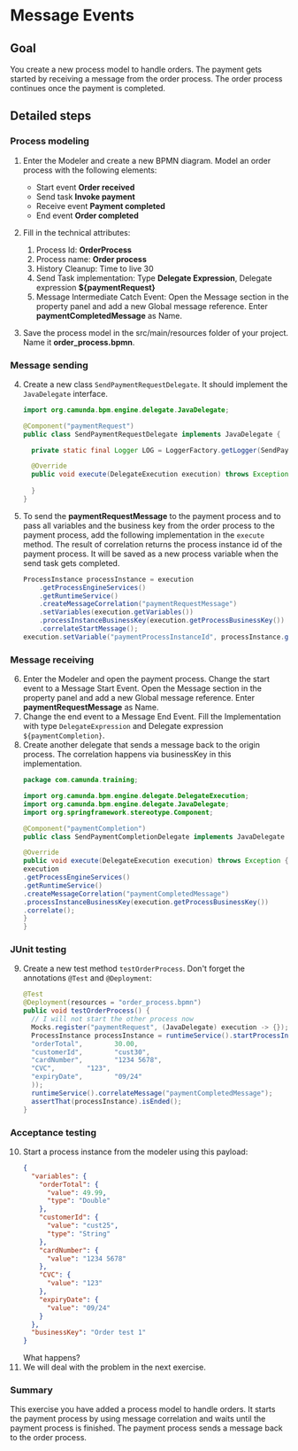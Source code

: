 # Message Events

## Goal

You create a new process model to handle orders. The payment gets started by receiving a message from the order process. The order process continues once the payment is completed.

## Detailed steps

### Process modeling

1. Enter the Modeler and create a new BPMN diagram. Model an order process with the following elements:
    * Start event **Order received**
    * Send task **Invoke payment**
    * Receive event **Payment completed**
    * End event **Order completed**

2. Fill in the technical attributes:
    1. Process Id: **OrderProcess**
    2. Process name: **Order process**
    3. History Cleanup: Time to live 30
    4. Send Task implementation: Type **Delegate Expression**, Delegate expression **${paymentRequest}**
    5. Message Intermediate Catch Event: Open the Message section in the property panel and add a new Global message reference. Enter **paymentCompletedMessage** as Name.
3. Save the process model in the src/main/resources folder of your project. Name it **order_process.bpmn**.

### Message sending

4. Create a new class `SendPaymentRequestDelegate`. It should implement the `JavaDelegate` interface.
    ```java
    import org.camunda.bpm.engine.delegate.JavaDelegate;
    
    @Component("paymentRequest")
    public class SendPaymentRequestDelegate implements JavaDelegate {

      private static final Logger LOG = LoggerFactory.getLogger(SendPaymentRequestDelegate.class);

      @Override
      public void execute(DelegateExecution execution) throws Exception {
        
      }
    }
    ```

5. To send the **paymentRequestMessage** to the payment process and to pass all variables and the business key from the order process to the payment process, add the following implementation in the `execute` method. The result of correlation returns the process instance id of the payment process. It will be saved as a new process variable when the send task gets completed.
    ```java
    ProcessInstance processInstance = execution
        .getProcessEngineServices()
        .getRuntimeService()
        .createMessageCorrelation("paymentRequestMessage")
        .setVariables(execution.getVariables())
        .processInstanceBusinessKey(execution.getProcessBusinessKey())
        .correlateStartMessage();
    execution.setVariable("paymentProcessInstanceId", processInstance.getId());
    ```

### Message receiving

6. Enter the Modeler and open the payment process. Change the start event to a Message Start Event. Open the Message section in the property panel and add a new Global message reference. Enter **paymentRequestMessage** as Name.
7. Change the end event to a Message End Event. Fill the Implementation with type `DelegateExpression` and Delegate expression `${paymentCompletion}`.
8. Create another delegate that sends a message back to the origin process. The correlation happens via businessKey in this implementation.
    ```java
    package com.camunda.training;

   import org.camunda.bpm.engine.delegate.DelegateExecution;
   import org.camunda.bpm.engine.delegate.JavaDelegate;
   import org.springframework.stereotype.Component;
   
   @Component("paymentCompletion")
   public class SendPaymentCompletionDelegate implements JavaDelegate {
   
   @Override
   public void execute(DelegateExecution execution) throws Exception {
   execution
   .getProcessEngineServices()
   .getRuntimeService()
   .createMessageCorrelation("paymentCompletedMessage")
   .processInstanceBusinessKey(execution.getProcessBusinessKey())
   .correlate();
   }
   }
    ```

### JUnit testing

9. Create a new test method `testOrderProcess`. Don't forget the annotations `@Test` and `@Deployment`:
   ```java
   @Test
   @Deployment(resources = "order_process.bpmn")
   public void testOrderProcess() {
     // I will not start the other process now
     Mocks.register("paymentRequest", (JavaDelegate) execution -> {});
     ProcessInstance processInstance = runtimeService().startProcessInstanceByKey("OrderProcess", "Test 1", withVariables(
     "orderTotal",        30.00,
     "customerId",        "cust30",
     "cardNumber",        "1234 5678",
     "CVC",        "123",
     "expiryDate",        "09/24"
     ));
     runtimeService().correlateMessage("paymentCompletedMessage");
     assertThat(processInstance).isEnded();
   }
   ```

### Acceptance testing

10. Start a process instance from the modeler using this payload:
    ```json
    {
      "variables": {
        "orderTotal": {
          "value": 49.99,
          "type": "Double"
        },
        "customerId": {
          "value": "cust25",
          "type": "String"
        },
        "cardNumber": {
          "value": "1234 5678"
        },
        "CVC": {
          "value": "123"
        }, 
        "expiryDate": {
          "value": "09/24"
        }
      },
      "businessKey": "Order test 1"
    }    
    ```
    What happens?
11. We will deal with the problem in the next exercise.

### Summary

This exercise you have added a process model to handle orders. It starts the payment process by using message correlation and waits until the payment process is finished. The payment process sends a message back to the order process.